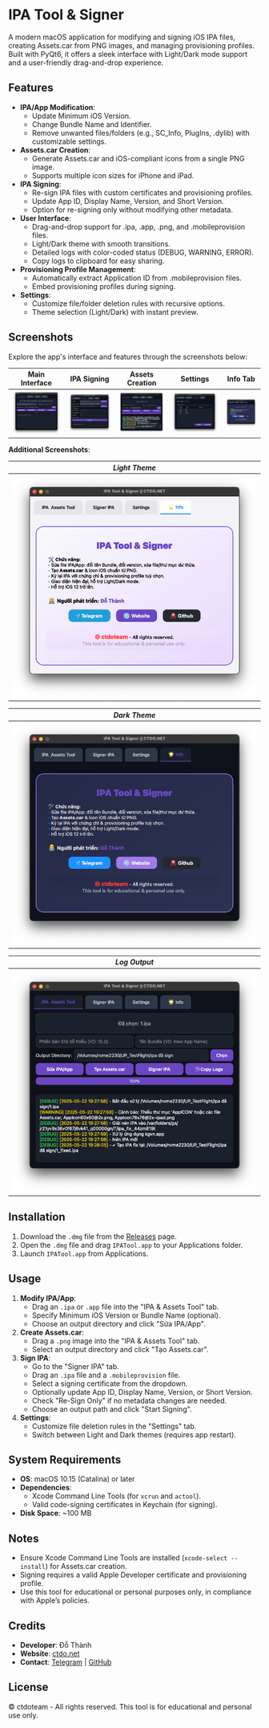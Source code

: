 # IPA Tool & Signer

A modern macOS application for modifying and signing iOS IPA files, creating Assets.car from PNG images, and managing provisioning profiles. Built with PyQt6, it offers a sleek interface with Light/Dark mode support and a user-friendly drag-and-drop experience.

## Features
- **IPA/App Modification**:
  - Update Minimum iOS Version.
  - Change Bundle Name and Identifier.
  - Remove unwanted files/folders (e.g., SC_Info, PlugIns, .dylib) with customizable settings.
- **Assets.car Creation**:
  - Generate Assets.car and iOS-compliant icons from a single PNG image.
  - Supports multiple icon sizes for iPhone and iPad.
- **IPA Signing**:
  - Re-sign IPA files with custom certificates and provisioning profiles.
  - Update App ID, Display Name, Version, and Short Version.
  - Option for re-signing only without modifying other metadata.
- **User Interface**:
  - Drag-and-drop support for .ipa, .app, .png, and .mobileprovision files.
  - Light/Dark theme with smooth transitions.
  - Detailed logs with color-coded status (DEBUG, WARNING, ERROR).
  - Copy logs to clipboard for easy sharing.
- **Provisioning Profile Management**:
  - Automatically extract Application ID from .mobileprovision files.
  - Embed provisioning profiles during signing.
- **Settings**:
  - Customize file/folder deletion rules with recursive options.
  - Theme selection (Light/Dark) with instant preview.

## Screenshots
Explore the app's interface and features through the screenshots below:

| Main Interface | IPA Signing | Assets Creation | Settings | Info Tab |
|----------------|-------------|-----------------|----------|----------|
| ![Main Interface](img/main.png) | ![IPA Signing](img/Signer.png) | ![Assets Creation](img/assets.png) | ![Settings](img/setting.png) | ![Info Tab](img/info.png) |

**Additional Screenshots**:

| *Light Theme* | 
|---------------|
| ![Light Theme](img/info1.png) |

| *Dark Theme*  | 
|---------------|
| ![Dark Theme](img/info.png) |

| *Log Output*  | 
|---------------|
| ![Log Output](img/log.png) |

## Installation
1. Download the `.dmg` file from the [Releases](https://github.com/thanhdo1110/IPA-Tool-Signer/releases/tag/IPA-Tool-Signer) page.
2. Open the `.dmg` file and drag `IPATool.app` to your Applications folder.
3. Launch `IPATool.app` from Applications.

## Usage
1. **Modify IPA/App**:
   - Drag an `.ipa` or `.app` file into the "IPA & Assets Tool" tab.
   - Specify Minimum iOS Version or Bundle Name (optional).
   - Choose an output directory and click "Sửa IPA/App".
2. **Create Assets.car**:
   - Drag a `.png` image into the "IPA & Assets Tool" tab.
   - Select an output directory and click "Tạo Assets.car".
3. **Sign IPA**:
   - Go to the "Signer IPA" tab.
   - Drag an `.ipa` file and a `.mobileprovision` file.
   - Select a signing certificate from the dropdown.
   - Optionally update App ID, Display Name, Version, or Short Version.
   - Check "Re-Sign Only" if no metadata changes are needed.
   - Choose an output path and click "Start Signing".
4. **Settings**:
   - Customize file deletion rules in the "Settings" tab.
   - Switch between Light and Dark themes (requires app restart).

## System Requirements
- **OS**: macOS 10.15 (Catalina) or later
- **Dependencies**:
  - Xcode Command Line Tools (for `xcrun` and `actool`).
  - Valid code-signing certificates in Keychain (for signing).
- **Disk Space**: ~100 MB

## Notes
- Ensure Xcode Command Line Tools are installed (`xcode-select --install`) for Assets.car creation.
- Signing requires a valid Apple Developer certificate and provisioning profile.
- Use this tool for educational or personal purposes only, in compliance with Apple’s policies.

## Credits
- **Developer**: Đỗ Thành
- **Website**: [ctdo.net](https://ctdo.net)
- **Contact**: [Telegram](https://t.me/dothanh1110) | [GitHub](https://github.com/thanhdo1110)

## License
© ctdoteam - All rights reserved. This tool is for educational and personal use only.
